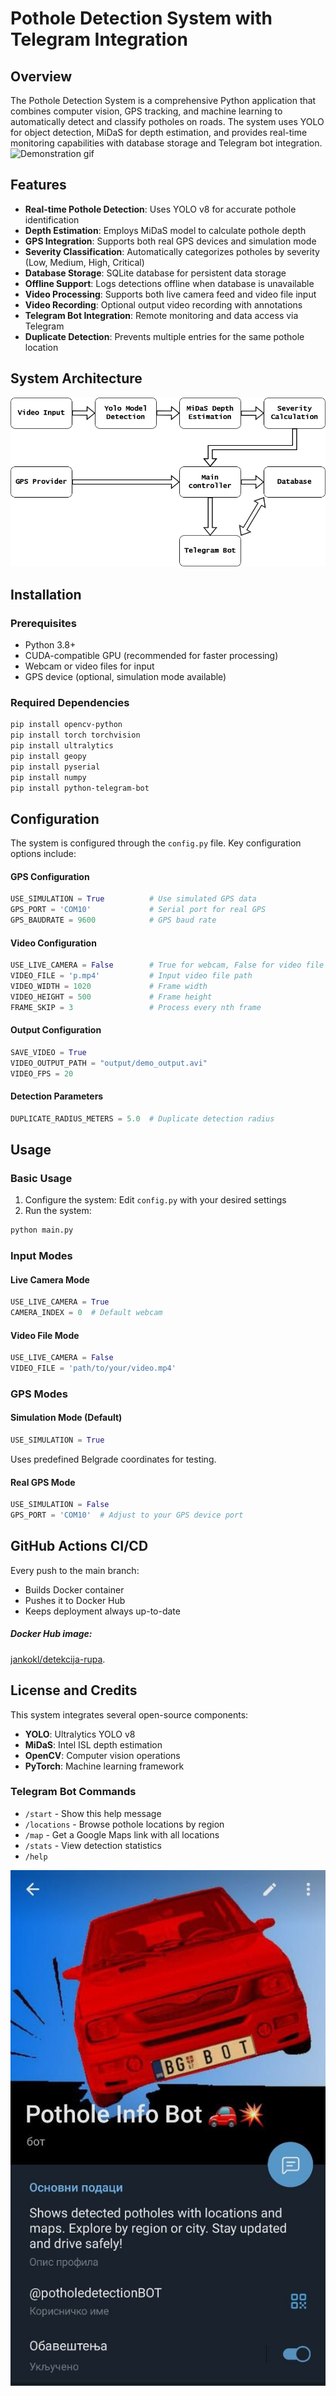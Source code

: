 # Pothole Detection System with Telegram Integration

## Overview

The Pothole Detection System is a comprehensive Python application that combines computer vision, GPS tracking, and machine learning to automatically detect and classify potholes on roads. The system uses YOLO for object detection, MiDaS for depth estimation, and provides real-time monitoring capabilities with database storage and Telegram bot integration.
![Demonstration gif](https://github.com/user-attachments/assets/2c675218-1e69-4023-a27a-ad3767bbf9e1)

## Features

- **Real-time Pothole Detection**: Uses YOLO v8 for accurate pothole identification  
- **Depth Estimation**: Employs MiDaS model to calculate pothole depth  
- **GPS Integration**: Supports both real GPS devices and simulation mode  
- **Severity Classification**: Automatically categorizes potholes by severity (Low, Medium, High, Critical)  
- **Database Storage**: SQLite database for persistent data storage  
- **Offline Support**: Logs detections offline when database is unavailable  
- **Video Processing**: Supports both live camera feed and video file input  
- **Video Recording**: Optional output video recording with annotations  
- **Telegram Bot Integration**: Remote monitoring and data access via Telegram  
- **Duplicate Detection**: Prevents multiple entries for the same pothole location  

## System Architecture

![Diagram.](imgs/Dijagram.png "Diagram.")

## Installation

### Prerequisites

- Python 3.8+  
- CUDA-compatible GPU (recommended for faster processing)  
- Webcam or video files for input  
- GPS device (optional, simulation mode available)  

### Required Dependencies

```bash
pip install opencv-python
pip install torch torchvision
pip install ultralytics
pip install geopy
pip install pyserial
pip install numpy
pip install python-telegram-bot
```

## Configuration

The system is configured through the `config.py` file. Key configuration options include:

#### GPS Configuration

```python
USE_SIMULATION = True          # Use simulated GPS data
GPS_PORT = 'COM10'             # Serial port for real GPS
GPS_BAUDRATE = 9600            # GPS baud rate
```

#### Video Configuration

```python
USE_LIVE_CAMERA = False        # True for webcam, False for video file
VIDEO_FILE = 'p.mp4'           # Input video file path
VIDEO_WIDTH = 1020             # Frame width
VIDEO_HEIGHT = 500             # Frame height
FRAME_SKIP = 3                 # Process every nth frame
```

#### Output Configuration

```python
SAVE_VIDEO = True
VIDEO_OUTPUT_PATH = "output/demo_output.avi"
VIDEO_FPS = 20
```

#### Detection Parameters

```python
DUPLICATE_RADIUS_METERS = 5.0  # Duplicate detection radius
```

## Usage

### Basic Usage

1. Configure the system: Edit `config.py` with your desired settings  
2. Run the system:

```bash
python main.py
```

### Input Modes

#### Live Camera Mode

```python
USE_LIVE_CAMERA = True
CAMERA_INDEX = 0  # Default webcam
```

#### Video File Mode

```python
USE_LIVE_CAMERA = False
VIDEO_FILE = 'path/to/your/video.mp4'
```

### GPS Modes

#### Simulation Mode (Default)

```python
USE_SIMULATION = True
```

Uses predefined Belgrade coordinates for testing.

#### Real GPS Mode

```python
USE_SIMULATION = False
GPS_PORT = 'COM10'  # Adjust to your GPS device port
```

## GitHub Actions CI/CD
Every push to the main branch:

- Builds Docker container
- Pushes it to Docker Hub
- Keeps deployment always up-to-date

#####  Docker Hub image:
  [jankokl/detekcija-rupa](https://hub.docker.com/repository/docker/jankokl/detekcija-rupa).






## License and Credits




This system integrates several open-source components:

- **YOLO**: Ultralytics YOLO v8  
- **MiDaS**: Intel ISL depth estimation  
- **OpenCV**: Computer vision operations  
- **PyTorch**: Machine learning framework  


### Telegram Bot Commands

- `/start` - Show this help message  
- `/locations` - Browse pothole locations by region  
- `/map` - Get a Google Maps link with all locations  
- `/stats` - View detection statistics  
- `/help`

[![Telegram bot screenshot.](imgs/photo_2025-06-12_00-26-59.jpg "Telegram bot screenshot.")](https://t.me/potholedetectionBOT)

